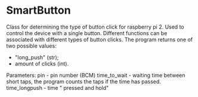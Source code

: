 # SmartButton
Class for determining the type of button click for raspberry pi 2. 
Used to control the device with a single button. 
Different functions can be associated with different types of button clicks.
The program returns one of two possible values: 
- "long_push" (str); 
- amount of clicks (int).

Parameters:
pin - pin number (BCM)
time_to_wait - waiting time between short taps, the program counts the taps if the time has passed.
time_longpush - time " pressed and hold" 
